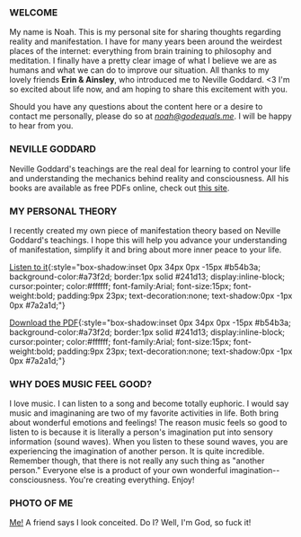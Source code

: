 ### WELCOME

My name is Noah.  This is my personal site for sharing thoughts regarding reality and manifestation.  I have for many years been around the weirdest places of the internet: everything from brain training to philosophy and meditation.  I finally have a pretty clear image of what I believe we are as humans and what we can do to improve our situation.  All thanks to my lovely friends **Erin & Ainsley**, who introduced me to Neville Goddard. <3  I'm so excited about life now, and am hoping to share this excitement with you.

Should you have any questions about the content here or a desire to contact me personally, please do so at *[noah@godequals.me](mailto:noah@godequals.me)*.  I will be happy to hear from you.


### NEVILLE GODDARD
Neville Goddard's teachings are the real deal for learning to control your life and understanding the mechanics behind reality and consciousness.  All his books are available as free PDFs online, check out [this site](https://imaginationandfaith.com/neville-goddard-free-pdf-epub-books/).

### MY PERSONAL THEORY
I recently created my own piece of manifestation theory based on Neville Goddard's teachings.  I hope this will help you advance your understanding of manifestation, simplify it and bring about more inner peace to your life.

[Listen to it](/noah_theory.mp3){:style="box-shadow:inset 0px 34px 0px -15px #b54b3a;
	background-color:#a73f2d;
	border:1px solid #241d13;
	display:inline-block;
	cursor:pointer;
	color:#ffffff;
	font-family:Arial;
	font-size:15px;
	font-weight:bold;
	padding:9px 23px;
	text-decoration:none;
	text-shadow:0px -1px 0px #7a2a1d;"}
	
[Download the PDF](/noah_theory.pdf){:style="box-shadow:inset 0px 34px 0px -15px #b54b3a;
	background-color:#a73f2d;
	border:1px solid #241d13;
	display:inline-block;
	cursor:pointer;
	color:#ffffff;
	font-family:Arial;
	font-size:15px;
	font-weight:bold;
	padding:9px 23px;
	text-decoration:none;
	text-shadow:0px -1px 0px #7a2a1d;"}


### WHY DOES MUSIC FEEL GOOD?
I love music.  I can listen to a song and become totally euphoric.  I would say music and imaginaning are two of my favorite activities in life.  Both bring about wonderful emotions and feelings!  The reason music feels so good to listen to is because it is literally a person's imagination put into sensory information (sound waves).  When you listen to these sound waves, you are experiencing the imagination of another person.  It is quite incredible.  Remember though, that there is not really any such thing as "another person."  Everyone else is a product of your own wonderful imagination--consciousness.  You're creating everything.  Enjoy!

### PHOTO OF ME
[Me!](/82866833_634219077323845_68143.jpg)
A friend says I look conceited.  Do I?  Well, I'm God, so fuck it!
